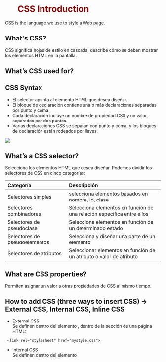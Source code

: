 # CSS Introduction
CSS is the language we use to style a Web page.

## What's CSS?
CSS significa hojas de estilo en cascada, describe cómo se deben mostrar los elementos HTML en la pantalla.

## What’s CSS used for?

## CSS Syntax
- El selector apunta al elemento HTML que desea diseñar.
- El bloque de declaración contiene una o más declaraciones separadas por punto y coma.
- Cada declaración incluye un nombre de propiedad CSS y un valor, separados por dos puntos.
- Varias declaraciones CSS se separan con punto y coma, y los bloques de declaración están rodeados por llaves.
 
![](http://www.naiarafernandez.com/wp-content/uploads/2016/05/css-sintaxis.png)

## What’s a CSS selector?  
Selecciona los elementos HTML que desea diseñar.
Podemos dividir los selectores de CSS en cinco categorías:

| Categoría | Descripción |
| :------- |:------- |
| Selectores simples | selecciona elementos basados en nombre, id, clase |
| Selectores combinadores | Selecciona elementos en función de una relación específica entre ellos |
| Selectores de pseudoclase | Selecciona elementos en función de un determinado estado |
| Selectores de pseudoelementos | Selecciona y diseñar una parte de un elemento |
| Selectores de atributos | Seleccionar elementos en función de un atributo o valor de atributo |

## What are CSS properties?
Permiten asignar un valor a otras propiedades de CSS al mismo tiempo.

## How to add CSS (three ways to insert CSS) -> External CSS, Internal CSS, Inline CSS
- External CSS  
Se definen dentro del elemento <link>, dentro de la sección <head> de una página HTML:
```
 <link rel="stylesheet" href="mystyle.css">
```
 
 - Internal CSS  
 Se definen dentro del elemento <style>, dentro de la sección <head> de una página HTML:
```
<head>
<style>
body {
  background-color: linen;
}

h1 {
  color: maroon;
  margin-left: 40px;
}
</style>
</head>
```
- Inline CSS
 Se definen dentro del atributo "estilo" del elemento relevante:
 ```
 <p style="color:red;">This is a paragraph.</p>
```
